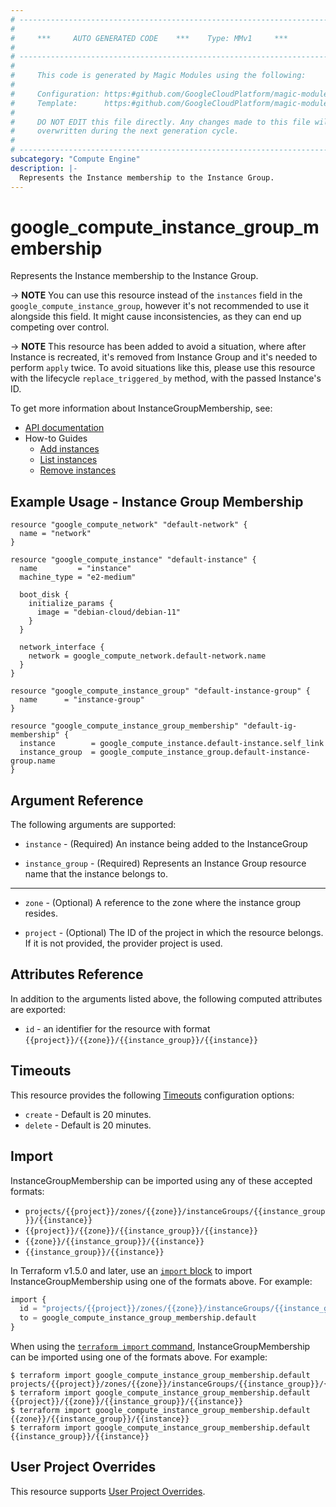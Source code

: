 ```yaml
---
# ----------------------------------------------------------------------------
#
#     ***     AUTO GENERATED CODE    ***    Type: MMv1     ***
#
# ----------------------------------------------------------------------------
#
#     This code is generated by Magic Modules using the following:
#
#     Configuration: https:#github.com/GoogleCloudPlatform/magic-modules/tree/main/mmv1/products/compute/InstanceGroupMembership.yaml
#     Template:      https:#github.com/GoogleCloudPlatform/magic-modules/tree/main/mmv1/templates/terraform/resource.html.markdown.tmpl
#
#     DO NOT EDIT this file directly. Any changes made to this file will be
#     overwritten during the next generation cycle.
#
# ----------------------------------------------------------------------------
subcategory: "Compute Engine"
description: |-
  Represents the Instance membership to the Instance Group.
---
```


# google_compute_instance_group_membership

Represents the Instance membership to the Instance Group.

-> **NOTE** You can use this resource instead of the `instances` field in the
`google_compute_instance_group`, however it's not recommended to use it alongside this field.
It might cause inconsistencies, as they can end up competing over control.

-> **NOTE** This resource has been added to avoid a situation, where after
Instance is recreated, it's removed from Instance Group and it's needed to
perform `apply` twice. To avoid situations like this, please use this resource
with the lifecycle `replace_triggered_by` method, with the passed Instance's ID.


To get more information about InstanceGroupMembership, see:

* [API documentation](https://cloud.google.com/compute/docs/reference/rest/v1/instanceGroups)
* How-to Guides
    * [Add instances](https://cloud.google.com/compute/docs/reference/rest/v1/instanceGroups/addInstances)
    * [List instances](https://cloud.google.com/compute/docs/reference/rest/v1/instanceGroups/listInstances)
    * [Remove instances](https://cloud.google.com/compute/docs/reference/rest/v1/instanceGroups/removeInstances)

## Example Usage - Instance Group Membership


```hcl
resource "google_compute_network" "default-network" {
  name = "network"
}

resource "google_compute_instance" "default-instance" {
  name         = "instance"
  machine_type = "e2-medium"

  boot_disk {
    initialize_params {
      image = "debian-cloud/debian-11"
    }
  }

  network_interface {
    network = google_compute_network.default-network.name
  }
}

resource "google_compute_instance_group" "default-instance-group" {
  name      = "instance-group"
}

resource "google_compute_instance_group_membership" "default-ig-membership" {
  instance        = google_compute_instance.default-instance.self_link
  instance_group  = google_compute_instance_group.default-instance-group.name
}
```

## Argument Reference

The following arguments are supported:


* `instance` -
  (Required)
  An instance being added to the InstanceGroup

* `instance_group` -
  (Required)
  Represents an Instance Group resource name that the instance belongs to.


- - -


* `zone` -
  (Optional)
  A reference to the zone where the instance group resides.

* `project` - (Optional) The ID of the project in which the resource belongs.
    If it is not provided, the provider project is used.


## Attributes Reference

In addition to the arguments listed above, the following computed attributes are exported:

* `id` - an identifier for the resource with format `{{project}}/{{zone}}/{{instance_group}}/{{instance}}`


## Timeouts

This resource provides the following
[Timeouts](https://developer.hashicorp.com/terraform/plugin/sdkv2/resources/retries-and-customizable-timeouts) configuration options:

- `create` - Default is 20 minutes.
- `delete` - Default is 20 minutes.

## Import


InstanceGroupMembership can be imported using any of these accepted formats:

* `projects/{{project}}/zones/{{zone}}/instanceGroups/{{instance_group}}/{{instance}}`
* `{{project}}/{{zone}}/{{instance_group}}/{{instance}}`
* `{{zone}}/{{instance_group}}/{{instance}}`
* `{{instance_group}}/{{instance}}`


In Terraform v1.5.0 and later, use an [`import` block](https://developer.hashicorp.com/terraform/language/import) to import InstanceGroupMembership using one of the formats above. For example:

```tf
import {
  id = "projects/{{project}}/zones/{{zone}}/instanceGroups/{{instance_group}}/{{instance}}"
  to = google_compute_instance_group_membership.default
}
```

When using the [`terraform import` command](https://developer.hashicorp.com/terraform/cli/commands/import), InstanceGroupMembership can be imported using one of the formats above. For example:

```
$ terraform import google_compute_instance_group_membership.default projects/{{project}}/zones/{{zone}}/instanceGroups/{{instance_group}}/{{instance}}
$ terraform import google_compute_instance_group_membership.default {{project}}/{{zone}}/{{instance_group}}/{{instance}}
$ terraform import google_compute_instance_group_membership.default {{zone}}/{{instance_group}}/{{instance}}
$ terraform import google_compute_instance_group_membership.default {{instance_group}}/{{instance}}
```

## User Project Overrides

This resource supports [User Project Overrides](https://registry.terraform.io/providers/hashicorp/google/latest/docs/guides/provider_reference#user_project_override).
